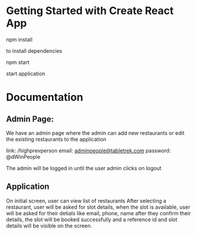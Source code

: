 # Getting Started with Create React App

npm install 

to install dependencies


npm start

start application


# Documentation

## Admin Page:

We have an admin page where the admin can add new restaurants or edit the existing restaurants to the application 

link: <url>/highprevperson
email: adminpeople@tabletrek.com
password: @dWinPeople

The admin will be logged in until the user admin clicks on logout

## Application

On initial screen, user can view list of restaurants
After selecting a restaurant, user will be asked for slot details, when the slot is available, user will be asked for their detials like email, phone, name
after they confirm their details, the slot will be booked successfully and a reference id and slot details will be visible on the screen.
